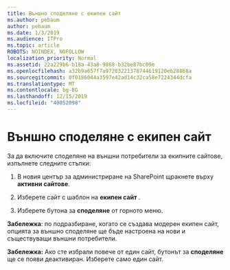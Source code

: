 ```yaml
---
title: Външно споделяне с екипен сайт
ms.author: pebaum
author: pebaum
ms.date: 1/3/2019
ms.audience: ITPro
ms.topic: article
ROBOTS: NOINDEX, NOFOLLOW
localization_priority: Normal
ms.assetid: 22a229b6-b18a-43a8-9868-b32be87bc09e
ms.openlocfilehash: a32b9a657f7a97203221378744619120eb28868a
ms.sourcegitcommit: 0f0186044a3597e42ad14c32ca58e7224344dcfa
ms.translationtype: MT
ms.contentlocale: bg-BG
ms.lasthandoff: 12/15/2019
ms.locfileid: "40052098"
---
```

# <a name="external-sharing-with-a-team-site"></a>Външно споделяне с екипен сайт

За да включите споделяне на външни потребители за екипните сайтове, изпълнете следните стъпки: 
  
1. В новия център за администриране на SharePoint щракнете върху **активни сайтове**.
  
2. Изберете сайт с шаблон на **екипен сайт** . 
  
3. Изберете бутона за **споделяне** от горното меню. 
  
 **Забележка**: по подразбиране, когато се създава модерен екипен сайт, опцията за външно споделяне ще бъде настроена на нови и съществуващи външни потребители. 
  
 **Забележка:** Ако сте избрали повече от един сайт, бутонът за **споделяне** ще се появи деактивиран. Изберете само един сайт. 
  

